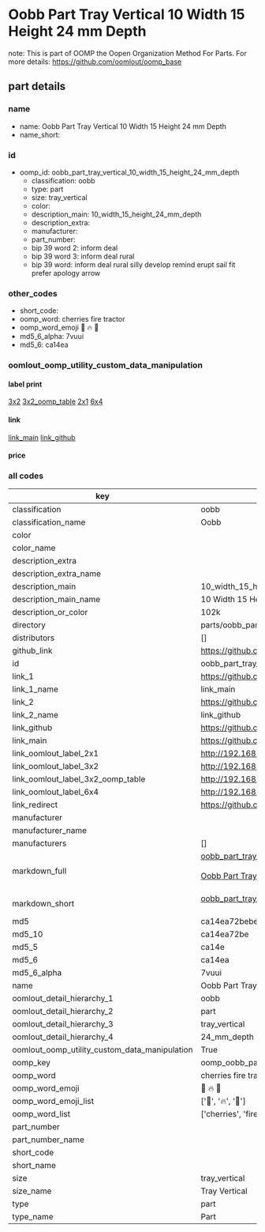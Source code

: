# Oobb Part Tray Vertical 10 Width 15 Height 24 mm Depth  

note: This is part of OOMP the Oopen Organization Method For Parts. For more details: https://github.com/oomlout/oomp_base

##  part details
  







### name
* name: Oobb Part Tray Vertical 10 Width 15 Height 24 mm Depth
* name_short: 
### id
* oomp_id: oobb_part_tray_vertical_10_width_15_height_24_mm_depth
  * classification: oobb
  * type: part
  * size: tray_vertical
  * color: 
  * description_main: 10_width_15_height_24_mm_depth
  * description_extra: 
  * manufacturer: 
  * part_number: 
  * bip 39 word 2: inform deal
  * bip 39 word 3: inform deal rural
  * bip 39 word: inform deal rural silly develop remind erupt sail fit prefer apology arrow

### other_codes
* short_code: 
* oomp_word: cherries fire tractor
* oomp_word_emoji :cherries: :fire: :tractor:
* md5_6_alpha: 7vuui
* md5_6: ca14ea






### oomlout_oomp_utility_custom_data_manipulation
#### label print
[3x2](http://192.168.1.245:1112/?label=oomp%207vuui)
[3x2_oomp_table](http://192.168.1.108:1112/?label=oomp%207vuui)
[2x1](http://192.168.1.242:1112/?label=oomp%207vuui)
[6x4](http://192.168.1.55:1112/?label=oomp%207vuui)    

#### link

[link_main](https://github.com/oomlout/oomlout_oomp_version_1_messy/tree/main/parts/oobb_part_tray_vertical_10_width_15_height_24_mm_depth) [link_github](https://github.com/oomlout/oomlout_oomp_version_1_messy/tree/main/parts/oobb_part_tray_vertical_10_width_15_height_24_mm_depth)                             

#### price







### all codes 
| key | value |  
| --- | --- |  
| classification | oobb |  
| classification_name | Oobb |  
| color |  |  
| color_name |  |  
| description_extra |  |  
| description_extra_name |  |  
| description_main | 10_width_15_height_24_mm_depth |  
| description_main_name | 10 Width 15 Height 24 mm Depth |  
| description_or_color | 102k |  
| directory | parts/oobb_part_tray_vertical_10_width_15_height_24_mm_depth |  
| distributors | [] |  
| github_link | https://github.com/oomlout/oomlout_oomp_part_src/tree/main/parts/oobb_part_tray_vertical_10_width_15_height_24_mm_depth |  
| id | oobb_part_tray_vertical_10_width_15_height_24_mm_depth |  
| link_1 | https://github.com/oomlout/oomlout_oomp_version_1_messy/tree/main/parts/oobb_part_tray_vertical_10_width_15_height_24_mm_depth |  
| link_1_name | link_main |  
| link_2 | https://github.com/oomlout/oomlout_oomp_version_1_messy/tree/main/parts/oobb_part_tray_vertical_10_width_15_height_24_mm_depth |  
| link_2_name | link_github |  
| link_github | https://github.com/oomlout/oomlout_oomp_version_1_messy/tree/main/parts/oobb_part_tray_vertical_10_width_15_height_24_mm_depth |  
| link_main | https://github.com/oomlout/oomlout_oomp_version_1_messy/tree/main/parts/oobb_part_tray_vertical_10_width_15_height_24_mm_depth |  
| link_oomlout_label_2x1 | http://192.168.1.242:1112/?label=oomp%207vuui |  
| link_oomlout_label_3x2 | http://192.168.1.245:1112/?label=oomp%207vuui |  
| link_oomlout_label_3x2_oomp_table | http://192.168.1.108:1112/?label=oomp%207vuui |  
| link_oomlout_label_6x4 | http://192.168.1.55:1112/?label=oomp%207vuui |  
| link_redirect | https://github.com/oomlout/oomlout_oomp_version_1_messy/tree/main/parts/oobb_part_tray_vertical_10_width_15_height_24_mm_depth |  
| manufacturer |  |  
| manufacturer_name |  |  
| manufacturers | [] |  
| markdown_full | [oobb_part_tray_vertical_10_width_15_height_24_mm_depth](none)<br>[](none)<br>[Oobb Part Tray Vertical 10 Width 15 Height 24 Mm Depth](none)<br><br> |  
| markdown_short | [oobb_part_tray_vertical_10_width_15_height_24_mm_depth](none)<br><br> |  
| md5 | ca14ea72bebe299ed71e4c8b7b0e0b9c |  
| md5_10 | ca14ea72be |  
| md5_5 | ca14e |  
| md5_6 | ca14ea |  
| md5_6_alpha | 7vuui |  
| name | Oobb Part Tray Vertical 10 Width 15 Height 24 mm Depth |  
| oomlout_detail_hierarchy_1 | oobb |  
| oomlout_detail_hierarchy_2 | part |  
| oomlout_detail_hierarchy_3 | tray_vertical |  
| oomlout_detail_hierarchy_4 | 24_mm_depth |  
| oomlout_oomp_utility_custom_data_manipulation | True |  
| oomp_key | oomp_oobb_part_tray_vertical_10_width_15_height_24_mm_depth |  
| oomp_word | cherries fire tractor |  
| oomp_word_emoji | :cherries: :fire: :tractor: |  
| oomp_word_emoji_list | [':cherries:', ':fire:', ':tractor:'] |  
| oomp_word_list | ['cherries', 'fire', 'tractor'] |  
| part_number |  |  
| part_number_name |  |  
| short_code |  |  
| short_name |  |  
| size | tray_vertical |  
| size_name | Tray Vertical |  
| type | part |  
| type_name | Part |  
